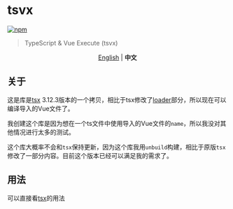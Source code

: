 # tsvx
[![npm](https://img.shields.io/npm/v/tsvx?color=blue&label=npm)](https://www.npmjs.com/package/tsvx)

> TypeScript & Vue Execute (tsvx)

<p align="center">
  <a href="./README.md">English</a> | <b>中文</b>
</p>

## 关于
这是库是[tsx](https://github.com/esbuild-kit/tsx) 3.12.3版本的一个拷贝，相比于tsx修改了[loader](https://github.com/Bernankez/tsvx/tree/master/packages/vue-loader)部分，所以现在可以编译导入的Vue文件了。

我创建这个库是因为想在一个ts文件中使用导入的Vue文件的`name`，所以我没对其他情况进行太多的测试。

这个库大概率不会和`tsx`保持更新，因为这个库我用`unbuild`构建，相比于原版`tsx`修改了一部分内容。目前这个版本已经可以满足我的需求了。

## 用法

可以直接看[tsx](https://github.com/esbuild-kit/tsx#readme)的用法